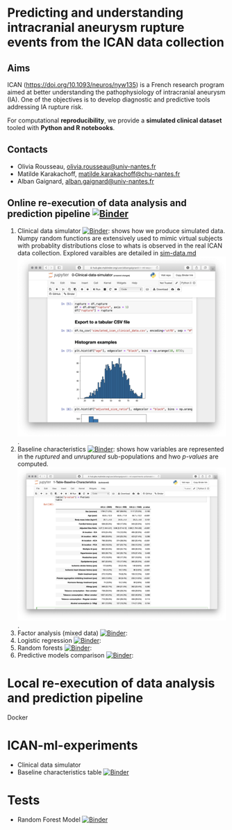 # Predicting and understanding intracranial aneurysm rupture events from the ICAN data collection

## Aims
ICAN (https://doi.org/10.1093/neuros/nyw135) is a French research program aimed at better understanding the pathophysiology of intracranial aneurysm (IA). One of the objectives is to develop diagnostic and predictive tools addressing IA rupture risk. 

For computational **reproducibility**, we provide a **simulated clinical dataset** tooled with **Python and R notebooks**. 

## Contacts
  - Olivia Rousseau, olivia.rousseau@univ-nantes.fr
  - Matilde Karakachoff, matilde.karakachoff@chu-nantes.fr
  - Alban Gaignard, alban.gaignard@univ-nantes.fr

## Online re-execution of data analysis and prediction pipeline [![Binder](https://mybinder.org/badge_logo.svg)](https://mybinder.org/v2/gh/albangaignard/ICAN-ml-experiments.git/master?filepath=notebooks)
  1. Clinical data simulator [![Binder](https://mybinder.org/badge_logo.svg)](https://mybinder.org/v2/gh/albangaignard/ICAN-ml-experiments.git/master?filepath=notebooks/0-Clinical-data-simulator.ipynb): shows how we produce simulated data. Numpy random functions are extensively used to mimic virtual subjects with probablity distributions close to whats is observed in the real ICAN data collection. Explored varaibles are detailed in [sim-data.md](sim-data.md) ![simulated clinical data](fig/sc1.png). 
  1. Baseline characteristics [![Binder](https://mybinder.org/badge_logo.svg)](https://mybinder.org/v2/gh/albangaignard/ICAN-ml-experiments.git/master?filepath=notebooks/1-Table-Baseline-Characteristics.ipynb): shows how variables are represented in the *ruptured* and *unruptured* sub-populations and hwo *p-values* are computed. ![simulated clinical data](fig/sc2.png). 
  1. Factor analysis (mixed data) [![Binder](https://mybinder.org/badge_logo.svg)](https://mybinder.org/v2/gh/albangaignard/ICAN-ml-experiments.git/master?filepath=notebooks/2-Factor-Analysis-for-Mixed-Data.ipynb): 
  1. Logistic regression [![Binder](https://mybinder.org/badge_logo.svg)](https://mybinder.org/v2/gh/albangaignard/ICAN-ml-experiments.git/master?filepath=notebooks/3-Logistic-Regression-Model.ipynb): 
  1. Random forests [![Binder](https://mybinder.org/badge_logo.svg)](https://mybinder.org/v2/gh/albangaignard/ICAN-ml-experiments.git/master?filepath=notebooks/4-Random-Forest-Model.ipynb): 
  1. Predictive models comparison [![Binder](https://mybinder.org/badge_logo.svg)](https://mybinder.org/v2/gh/albangaignard/ICAN-ml-experiments.git/master?filepath=notebooks/5-Models-comparison.ipynb): 

# Local re-execution of data analysis and prediction pipeline
Docker


# ICAN-ml-experiments
- Clinical data simulator 
- Baseline characteristics table [![Binder](https://mybinder.org/badge_logo.svg)](https://mybinder.org/v2/gh/albangaignard/ICAN-ml-experiments.git/master?filepath=notebooks/1-Table-Baseline-Characteristics.ipynb)

# Tests
- Random Forest Model [![Binder](https://mybinder.org/badge_logo.svg)](https://mybinder.org/v2/gh/albangaignard/ICAN-ml-experiments.git/master?filepath=notebooks/4-Random-Forest-Model.ipynb)
